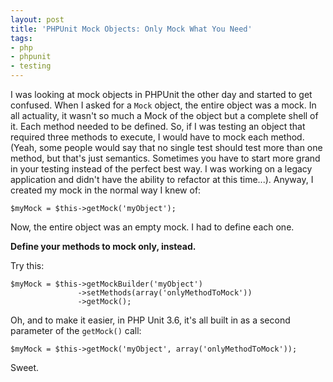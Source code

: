 ```yaml
---
layout: post
title: 'PHPUnit Mock Objects: Only Mock What You Need'
tags:
- php
- phpunit
- testing
---
```

I was looking at mock objects in PHPUnit the other day and started to get confused.  When I asked for a `Mock` object, the entire object was a mock.  In all actuality, it wasn't so much a Mock of the object but a complete shell of it.  Each method needed to be defined.  So, if I was testing an object that required three methods to execute, I would have to mock each method.  (Yeah, some people would say that no single test should test more than one method, but that's just semantics.  Sometimes you have to start more grand in your testing instead of the perfect best way.  I was working on a legacy application and didn't have the ability to refactor at this time...).  Anyway, I created my mock in the normal way I knew of:

```php?start_inline=1
$myMock = $this->getMock('myObject');
```

Now, the entire object was an empty mock.  I had to define each one.  

**Define your methods to mock only, instead.**

Try this:

```php?start_inline=1
$myMock = $this->getMockBuilder('myObject')
               ->setMethods(array('onlyMethodToMock'))
               ->getMock();
```

Oh, and to make it easier, in PHP Unit 3.6, it's all built in as a second parameter of the `getMock()` call:

```php?start_inline=1
$myMock = $this->getMock('myObject', array('onlyMethodToMock'));
```

Sweet.
